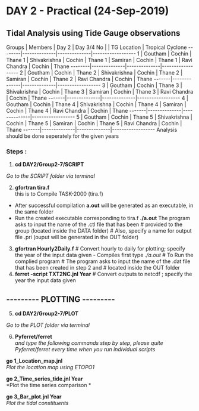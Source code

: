#               DAY 2 - Practical (24-Sep-2019)
## Tidal Analysis using Tide Gauge observations

Groups	|   Members    |    Day 2     |     Day 3/4 
  No    |              | TG Location  | Tropical Cyclone 
--------|--------------|--------------|------------------
  1     | Goutham      |  Cochin      |    Thane
  1     | Shivakrishna |  Cochin      |    Thane
  1     | Samiran      |  Cochin      |    Thane
  1     | Ravi Chandra |  Cochin      |    Thane
--------|--------------|--------------|------------------
  2     | Goutham      |  Cochin      |    Thane
  2     | Shivakrishna |  Cochin      |    Thane
  2     | Samiran      |  Cochin      |    Thane
  2     | Ravi Chandra |  Cochin      |    Thane
 -------|--------------|--------------|------------------
  3     | Goutham      |  Cochin      |    Thane
  3     | Shivakrishna |  Cochin      |    Thane
  3     | Samiran      |  Cochin      |    Thane
  3     | Ravi Chandra |  Cochin      |    Thane
 -------|--------------|--------------|------------------
  4     | Goutham      |  Cochin      |    Thane
  4     | Shivakrishna |  Cochin      |    Thane
  4     | Samiran      |  Cochin      |    Thane
  4     | Ravi Chandra |  Cochin      |    Thane
 -------|--------------|--------------|------------------
  5     | Goutham      |  Cochin      |    Thane
  5     | Shivakrishna |  Cochin      |    Thane
  5     | Samiran      |  Cochin      |    Thane
  5     | Ravi Chandra |  Cochin      |    Thane
 -------|--------------|--------------|------------------
 Analysis should be done seperately for the given years

### Steps : 

 1. **cd DAY2/Group2-7/SCRIPT**
 
*Go to the SCRIPT folder via terminal*
    
 2. **gfortran tira.f**                 
     this is to Compile TASK-2000 (tira.f)
* After successful compilation **a.out** will be generated as an executable, in the same folder
* Run the created executable corresponding to tira.f 
**./a.out**
     The program asks to input the name of the .ctl file that has been 
                                             #     provided to the group (located inside the DATA folder)
					                         #     Also, specify a name for output file .pri (ouput will be generated in the OUT folder)
 3. **gfortran Hourly2Daily.f**              # Convert hourly to daily for plotting; specify the year of the input data given - Compiles first
      type *./a.out* 	    	             # To Run the complied program
					                         # The program asks to input the name of the .dat file that has been created in step 2 and 
                                             #   located inside the OUT folder
 4. **ferret -script TXT2NC.jnl Year**       # Convert outputs to netcdf ; specify the year the input data given

## ---------  PLOTTING  --------- 

 5.  **cd DAY2/Group2-7/PLOT**         
 
*Go to the PLOT folder via terminal*

 6.  **Pyferret/ferret**   
*and type the following commands step by step, please quite Pyferret/ferret every time when you run individual scripts* 
     
**go 1_Location_map.jnl**         
*Plot the location map using ETOPO1*
     
**go 2_Time_series_tide.jnl Year**    
*Plot the time series comparison *
     
**go 3_Bar_plot.jnl Year**           
*Plot the tidal constituents*
